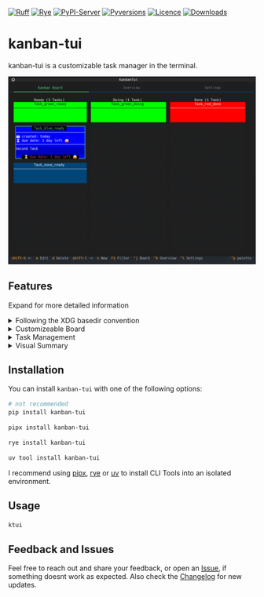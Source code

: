 <!-- Icons -->
[![Ruff](https://img.shields.io/endpoint?url=https://raw.githubusercontent.com/astral-sh/ruff/main/assets/badge/v2.json)](https://github.com/astral-sh/ruff)
[![Rye](https://img.shields.io/endpoint?url=https://raw.githubusercontent.com/astral-sh/rye/main/artwork/badge.json)](https://rye-up.com)
[![PyPI-Server](https://img.shields.io/pypi/v/kanban-tui.svg)](https://pypi.org/project/kanban-tui/)
[![Pyversions](https://img.shields.io/pypi/pyversions/kanban-tui.svg)](https://pypi.python.org/pypi/kanban-tui)
[![Licence](https://img.shields.io/pypi/l/kanban-tui.svg)](https://github.com/astral-sh/kanban-tui/blob/main/LICENSE)
[![Downloads](https://static.pepy.tech/badge/kanban-tui)](https://pepy.tech/project/kanban-tui)

# kanban-tui

kanban-tui is a customizable task manager in the terminal.

![board_image](https://raw.githubusercontent.com/Zaloog/kanban-tui/main/images/image_kanbanboard.png)

<!-- ## Demo -->

## Features
Expand for more detailed information

</details>
<details><summary>Following the XDG basedir convention</summary>

kanban-tui utilizes [platformdirs] `user_config_dir` to save
the config file and `user_data_dir` for the sqlite database.
</details>

</details>
<details><summary>Customizeable Board</summary>

kanban-tui comes with four default columns
(`Ready`, `Doing`, `Done`, `Archive`).
More columns can be created via the `Settings`-Tab. Also the visibility of columns can be toggled.
Deletion of an existing columns is only possible, if no task is present in the column you want to delete.
</details>

</details>
<details><summary>Task Management</summary>

When on the `Kanban Board`-Tab you can `create (n)`, `edit (e)`, `delete (d)` or `move (H, L)` tasks between columns.
</details>

<!-- </details>
<details><summary>Database Infomation</summary>

- Task attributes
    - Title
    - Category
    - Description
    - Due Date
    - Creation Date (updated on task creation)
    - Start Date (updated on movement to Doing column)
    - Finish Date (updated on movement to Done column)
</details> -->

</details>
<details><summary>Visual Summary</summary>

To give you an overview over the amount of tasks you `created`, `started` or `finished`, kanban-tui
provides an `Overview`-Tab to show you a bar-chart on a `monthly`, `weekly` or `daily` scale.
It also can be changed to a stacked bar chart per category.
This feature is powered by the [plotext] library with help of [textual-plotext].
</details>

## Installation

You can install `kanban-tui` with one of the following options:

```bash
# not recommended
pip install kanban-tui
```

```bash
pipx install kanban-tui
```

```bash
rye install kanban-tui
```

```bash
uv tool install kanban-tui
```
I recommend using [pipx], [rye] or [uv] to install CLI Tools into an isolated environment.


## Usage
```bash
ktui
```

## Feedback and Issues
Feel free to reach out and share your feedback, or open an [Issue],
if something doesnt work as expected.
Also check the [Changelog] for new updates.

<!-- Repo Links -->
[Changelog]: https://github.com/Zaloog/kanban-tui/blob/main/CHANGELOG.md
[Issue]: https://github.com/Zaloog/kanban-tui/issues


<!-- external Links Python -->
[platformdirs]: https://platformdirs.readthedocs.io/en/latest/
[textual]: https://textual.textualize.io
[pipx]: https://github.com/pypa/pipx
[PyPi]: https://pypi.org/project/kanban-tui/
[plotext]: https://github.com/piccolomo/plotext
[textual-plotext]: https://github.com/Textualize/textual-plotext

<!-- external Links Others -->
[XDG]: https://specifications.freedesktop.org/basedir-spec/basedir-spec-latest.html
[rye]: https://rye.astral.sh
[uv]: https://docs.astral.sh/uv

